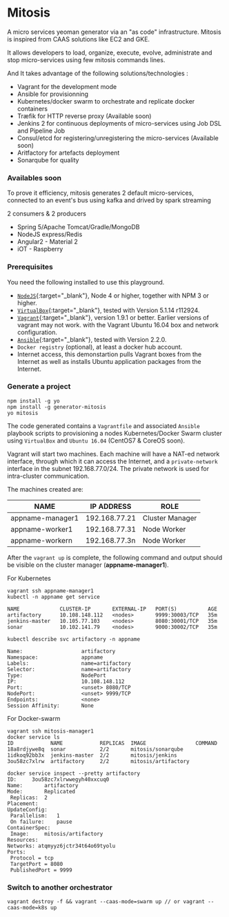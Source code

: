 # Mitosis
A micro services yeoman generator via an "as code" infrastructure. Mitosis is inspired from CAAS solutions like EC2 and GKE.

It allows developers to load, organize, execute, evolve, administrate and stop micro-services using few mitosis commands lines.

And It takes advantage of the following solutions/technologies :

- Vagrant for the development mode
- Ansible for provisionning
- Kubernetes/docker swarm to orchestrate and replicate docker containers
- Træfik for HTTP reverse proxy (Available soon)
- Jenkins 2 for continuous deployments of micro-services using Job DSL and Pipeline Job
- Consul/etcd for registering/unregistering the micro-services (Available soon)
- Aritfactory for artefacts deployment
- Sonarqube for quality

### Availables soon
To prove it efficiency, mitosis generates 2 default micro-services, connected to an event's bus using kafka and drived by spark streaming

2 consumers & 2 producers

- Spring 5/Apache Tomcat/Gradle/MongoDB
- NodeJS express/Redis
- Angular2 - Material 2
- iOT - Raspberry

### Prerequisites
You need the following installed to use this playground.
- [`NodeJS`](https://nodejs.org/en/download/){:target="_blank"}, Node 4 or higher, together with NPM 3 or higher.
- [`VirtualBox`](https://www.virtualbox.org/wiki/Downloads){:target="_blank"}, tested with Version 5.1.14 r112924.
- [`Vagrant`](https://www.vagrantup.com/docs/installation/){:target="_blank"}, version 1.9.1 or better. Earlier versions of vagrant may not work.
with the Vagrant Ubuntu 16.04 box and network configuration.
- [`Ansible`](http://docs.ansible.com/ansible/intro_installation.html){:target="_blank"}, tested with Version 2.2.0. 
- `Docker registry` (optional), at least a docker hub account.
- Internet access, this demonstartion pulls Vagrant boxes from the Internet as well
as installs Ubuntu application packages from the Internet.

### Generate a project
```
npm install -g yo
npm install -g generator-mitosis
yo mitosis
```

The code generated contains a `Vagrantfile` and associated `Ansible` playbook scripts
to provisioning a nodes Kubernetes/Docker Swarm cluster using `VirtualBox` and `Ubuntu
16.04` (CentOS7 & CoreOS soon).

Vagrant will start two machines. Each machine will have a NAT-ed network
interface, through which it can access the Internet, and a `private-network`
interface in the subnet 192.168.77.0/24. The private network is used for
intra-cluster communication.

The machines created are:

| NAME | IP ADDRESS | ROLE |
| --- | --- | --- |
| appname-manager1 | 192.168.77.21 | Cluster Manager |
| appname-worker1 | 192.168.77.31 | Node Worker |
| appname-workern | 192.168.77.3n | Node Worker |

After the `vagrant up` is complete, the following command and output should be
visible on the cluster manager (**appname-manager1**).

For Kubernetes
```
vagrant ssh appname-manager1
kubectl -n appname get service 

NAME             CLUSTER-IP       EXTERNAL-IP   PORT(S)          AGE
artifactory      10.108.148.112   <nodes>       9999:30003/TCP   35m
jenkins-master   10.105.77.103    <nodes>       8080:30001/TCP   35m
sonar            10.102.141.79    <nodes>       9000:30002/TCP   35m
```
```
kubectl describe svc artifactory -n appname 

Name:                   artifactory
Namespace:              appname
Labels:                 name=artifactory
Selector:               name=artifactory
Type:                   NodePort
IP:                     10.108.148.112
Port:                   <unset> 8080/TCP
NodePort:               <unset> 9999/TCP
Endpoints:              <none>
Session Affinity:       None
```

For Docker-swarm
```
vagrant ssh mitosis-manager1
docker service ls 
ID            NAME            REPLICAS  IMAGE                COMMAND
18a8rdjywe8q  sonar           2/2       mitosis/sonarqube    
1idkoq92bb3x  jenkins-master  2/2       mitosis/jenkins      
3ou58zc7xlrw  artifactory     2/2       mitosis/artifactory  
```
```
docker service inspect --pretty artifactory 
ID:		3ou58zc7xlrwwegyh40xxcuq0
Name:		artifactory
Mode:		Replicated
 Replicas:	2
Placement:
UpdateConfig:
 Parallelism:	1
 On failure:	pause
ContainerSpec:
 Image:		mitosis/artifactory
Resources:
Networks: atqmyyz6jctr34t64o69tyolu
Ports:
 Protocol = tcp
 TargetPort = 8080
 PublishedPort = 9999
```

### Switch to another orchestrator
```
vagrant destroy -f && vagrant --caas-mode=swarm up // or vagrant --caas-mode=k8s up
```